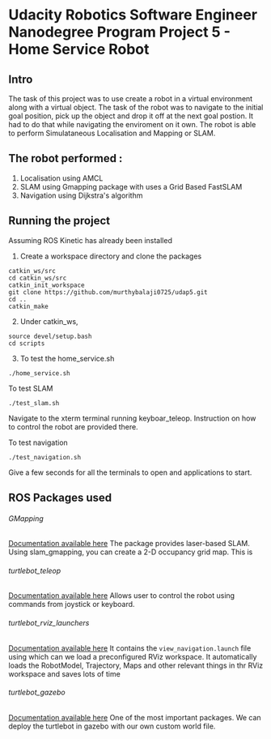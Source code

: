 # Udacity Robotics Software Engineer Nanodegree Program Project 5 - Home Service Robot
## Intro
The task of this project was to use create a robot in a virtual environment along with a virtual object. The task of the robot was to navigate to the initial goal position, pick up the object and drop it off at the next goal postion. It had to do that while navigating the enviroment on it own. The robot is able to perform Simulataneous Localisation and Mapping or SLAM.

## The robot performed :
1. Localisation using AMCL
2. SLAM using Gmapping package with uses a Grid Based FastSLAM 
3. Navigation using Dijkstra's algorithm

## Running the project 
Assuming ROS Kinetic has already been installed
1. Create a workspace directory and clone the packages
```
catkin_ws/src
cd catkin_ws/src
catkin_init_workspace
git clone https://github.com/murthybalaji0725/udap5.git
cd ..
catkin_make
```
2. Under catkin_ws,
```
source devel/setup.bash
cd scripts
```
3.  To test the home_service.sh 
```
./home_service.sh
```
To test SLAM 
```
./test_slam.sh
``` 
Navigate to the xterm terminal running keyboar_teleop. Instruction on how to control the robot are provided there.
    
To test navigation 
```
./test_navigation.sh
```
Give a few seconds for all the terminals to open and applications to start.
    
## ROS Packages used
###### GMapping 
[Documentation available here](http://wiki.ros.org/gmapping)
The package provides laser-based SLAM. Using slam_gmapping, you can create a 2-D occupancy grid map. This is  
###### turtlebot_teleop
[Documentation available here](http://wiki.ros.org/turtlebot_teleop)
Allows user to control the robot using commands from joystick or keyboard.
###### turtlebot_rviz_launchers
[Documentation available here](http://wiki.ros.org/turtlebot_rviz_launchers)
It contains the `view_navigation.launch` file using which can we load a preconfigured RViz workspace. It automatically loads the RobotModel, Trajectory, Maps and other relevant things in thr RViz workspace and saves lots of time 
###### turtlebot_gazebo
[Documentation available here](http://wiki.ros.org/turtlebot_rviz_launchers)
One of the most important packages. We can deploy the turtlebot in gazebo with our own custom world file. 
